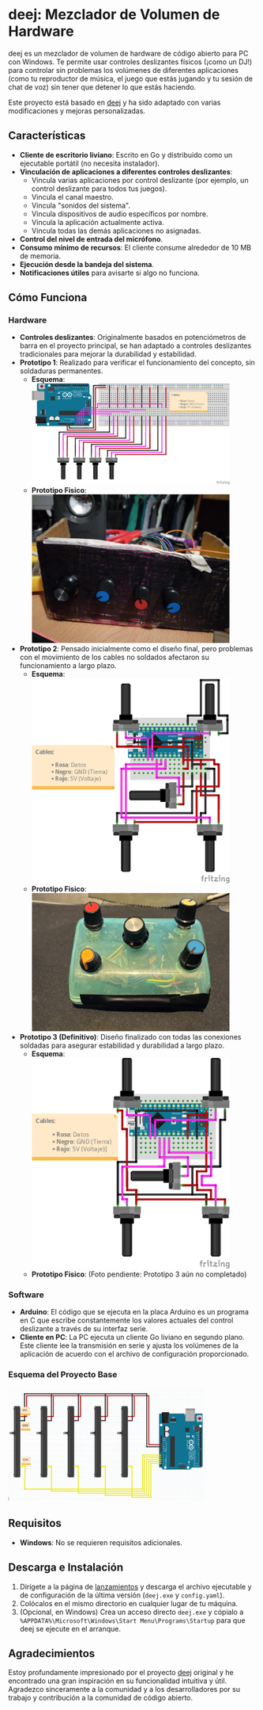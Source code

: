 
   <h1>deej: Mezclador de Volumen de Hardware</h1>

  <p>deej es un mezclador de volumen de hardware de código abierto para PC con Windows. Te permite usar controles deslizantes físicos (¡como un DJ!) para controlar sin problemas los volúmenes de diferentes aplicaciones (como tu reproductor de música, el juego que estás jugando y tu sesión de chat de voz) sin tener que detener lo que estás haciendo.</p>

   <p>Este proyecto está basado en <a href="https://github.com/omriharel/deej?tab=readme-ov-file">deej</a> y ha sido adaptado con varias modificaciones y mejoras personalizadas.</p>

   <h2>Características</h2>

  <ul>
        <li><strong>Cliente de escritorio liviano</strong>: Escrito en Go y distribuido como un ejecutable portátil (no necesita instalador).</li>
        <li><strong>Vinculación de aplicaciones a diferentes controles deslizantes</strong>: 
            <ul>
                <li>Vincula varias aplicaciones por control deslizante (por ejemplo, un control deslizante para todos tus juegos).</li>
                <li>Vincula el canal maestro.</li>
                <li>Vincula "sonidos del sistema".</li>
                <li>Vincula dispositivos de audio específicos por nombre.</li>
                <li>Vincula la aplicación actualmente activa.</li>
                <li>Vincula todas las demás aplicaciones no asignadas.</li>
            </ul>
        </li>
        <li><strong>Control del nivel de entrada del micrófono</strong>.</li>
        <li><strong>Consumo mínimo de recursos</strong>: El cliente consume alrededor de 10 MB de memoria.</li>
        <li><strong>Ejecución desde la bandeja del sistema</strong>.</li>
        <li><strong>Notificaciones útiles</strong> para avisarte si algo no funciona.</li>
   </ul>

   <h2>Cómo Funciona</h2>

  <h3>Hardware</h3>

  <ul>
        <li><strong>Controles deslizantes</strong>: Originalmente basados en potenciómetros de barra en el proyecto principal, se han adaptado a controles deslizantes tradicionales para mejorar la durabilidad y estabilidad.</li>
        <li><strong>Prototipo 1</strong>: Realizado para verificar el funcionamiento del concepto, sin soldaduras permanentes.
            <ul>
                 <li><strong>Esquema</strong>: 
                    <img src="https://github.com/MagoPato/custom-deej/blob/main/img/Esquema0.png?raw=true" alt="Esquema del Prototipo 2" style="max-width: 400px; height: auto;">
                </li>
                <li><strong>Prototipo Fisico</strong>: 
                    <img src="https://github.com/MagoPato/custom-deej/blob/main/img/prototipo1.png?raw=true" alt="Foto del Prototipo 2 con problemas de cables" style="max-width: 400px; height: auto;">
                </li>
          </ul>
        </li>
       <li><strong>Prototipo 2</strong>: Pensado inicialmente como el diseño final, pero problemas con el movimiento de los cables no soldados afectaron su funcionamiento a largo plazo.
           <ul>
             <li><strong>Esquema</strong>: 
                    <img src="https://github.com/MagoPato/custom-deej/blob/main/img/Esquema1.png?raw=true" alt="Esquema del Prototipo 1" style="max-width: 400px; height: auto;">
                </li>
                <li><strong>Prototipo Fisico</strong>: 
                    <img src="https://github.com/MagoPato/custom-deej/blob/main/img/prototipo2.png?raw=true" alt="Foto del Prototipo 1 sin soldaduras" style="max-width: 400px; height: auto;">
               </li>
            </ul>
        </li>
        <li><strong>Prototipo 3 (Definitivo)</strong>: Diseño finalizado con todas las conexiones soldadas para asegurar estabilidad y durabilidad a largo plazo.
            <ul>
                <li><strong>Esquema</strong>: 
                    <img src="https://github.com/MagoPato/custom-deej/blob/main/img/Esquema2.png?raw=true" style="max-width: 400px; height: auto;">
                </li>
                <li><strong>Prototipo Fisico</strong>: 
                    (Foto pendiente: Prototipo 3 aún no completado)
                </li>
            </ul>
        </li>
    </ul>

  <h3>Software</h3>
    
   <ul>
        <li><strong>Arduino</strong>: El código que se ejecuta en la placa Arduino es un programa en C que escribe constantemente los valores actuales del control deslizante a través de su interfaz serie.</li>
        <li><strong>Cliente en PC</strong>: La PC ejecuta un cliente Go liviano en segundo plano. Este cliente lee la transmisión en serie y ajusta los volúmenes de la aplicación de acuerdo con el archivo de configuración proporcionado.</li>
    </ul>

   <h3>Esquema del Proyecto Base</h3>

   <img src="https://github.com/omriharel/deej/raw/master/assets/schematic.png" alt="Esquema del proyecto deej original" style="max-width: 400px; height: auto;">

   <h2>Requisitos</h2>

   <ul>
        <li><strong>Windows</strong>: No se requieren requisitos adicionales.</li>
    </ul>
  <h2>Descarga e Instalación</h2>

   <ol>
        <li>Dirígete a la página de <a href="https://github.com/MagoPato/custom-deej/releases/tag/deejdeej_v0.9.10">lanzamientos</a> y descarga el archivo ejecutable y de configuración de la última versión (<code>deej.exe</code> y <code>config.yaml</code>).</li>
        <li>Colócalos en el mismo directorio en cualquier lugar de tu máquina.</li>
        <li>(Opcional, en Windows) Crea un acceso directo <code>deej.exe</code> y cópialo a <code>%APPDATA%\Microsoft\Windows\Start Menu\Programs\Startup</code> para que deej se ejecute en el arranque.</li>
    </ol>

  <h2>Agradecimientos</h2>

  <p>Estoy profundamente impresionado por el proyecto <a href="https://github.com/omriharel/deej?tab=readme-ov-file">deej</a> original y he encontrado una gran inspiración en su funcionalidad intuitiva y útil. Agradezco sinceramente a la comunidad y a los desarrolladores por su trabajo y contribución a la comunidad de código abierto.</p>
